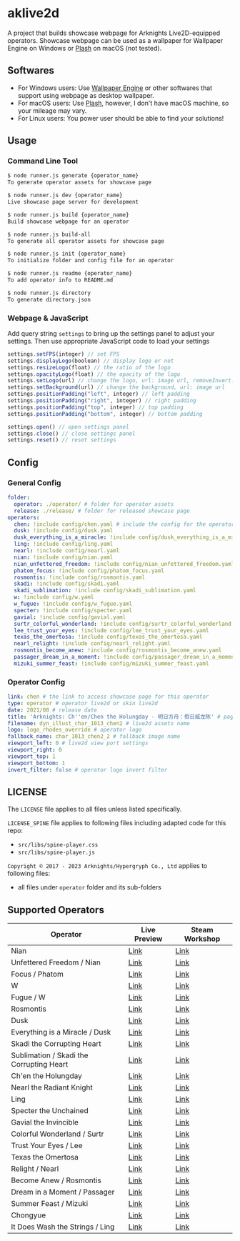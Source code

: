 # aklive2d

A project that builds showcase webpage for Arknights Live2D-equipped operators. Showcase webpage can be used as a wallpaper for Wallpaper Engine on Windows or [Plash](https://github.com/sindresorhus/Plash) on macOS (not tested).

## Softwares
- For Windows users: Use [Wallpaper Engine](https://www.wallpaperengine.io/en) or other softwares that support using webpage as desktop wallpaper.
- For macOS users: Use [Plash](https://github.com/sindresorhus/Plash), however, I don't have macOS machine, so your mileage may vary.
- For Linux users: You power user should be able to find your solutions!

## Usage
### Command Line Tool

``` bash
$ node runner.js generate {operator_name}
To generate operator assets for showcase page
```
``` bash
$ node runner.js dev {operator_name}
Live showcase page server for development
```
``` bash
$ node runner.js build {operator_name}
Build showcase webpage for an operator
```
``` bash
$ node runner.js build-all
To generate all operator assets for showcase page
```
``` bash
$ node runner.js init {operator_name}
To initialize folder and config file for an operator
```
``` bash
$ node runner.js readme {operator_name}
To add operator info to README.md
```
``` bash
$ node runner.js directory
To generate directory.json
```
### Webpage & JavaScript

Add query string `settings` to bring up the settings panel to adjust your settings. Then use appropriate JavaScript code to load your settings

``` javascript
settings.setFPS(integer) // set FPS
settings.displayLogo(boolean) // display logo or not
settings.resizeLogo(float) // the ratio of the logo
settings.opacityLogo(float) // the opacity of the logo
settings.setLogo(url) // change the logo, url: image url, removeInvert: boolean
settings.setBackground(url) // change the background, url: image url
settings.positionPadding("left", integer) // left padding
settings.positionPadding("right", integer) // right padding
settings.positionPadding("top", integer) // top padding
settings.positionPadding("bottom", integer) // bottom padding

settings.open() // open settings panel
settings.close() // close settings panel
settings.reset() // reset settings
```

## Config
### General Config
``` yaml
folder: 
  operator: ./operator/ # folder for operator assets
  release: ./release/ # folder for released showcase page
operators:
  chen: !include config/chen.yaml # include the config for the operator under folder `config/chen.yaml`
  dusk: !include config/dusk.yaml
  dusk_everything_is_a_miracle: !include config/dusk_everything_is_a_miracle.yaml
  ling: !include config/ling.yaml
  nearl: !include config/nearl.yaml
  nian: !include config/nian.yaml
  nian_unfettered_freedom: !include config/nian_unfettered_freedom.yaml
  phatom_focus: !include config/phatom_focus.yaml
  rosmontis: !include config/rosmontis.yaml
  skadi: !include config/skadi.yaml
  skadi_sublimation: !include config/skadi_sublimation.yaml
  w: !include config/w.yaml
  w_fugue: !include config/w_fugue.yaml
  specter: !include config/specter.yaml
  gavial: !include config/gavial.yaml
  surtr_colorful_wonderland: !include config/surtr_colorful_wonderland.yaml
  lee_trust_your_eyes: !include config/lee_trust_your_eyes.yaml
  texas_the_omertosa: !include config/texas_the_omertosa.yaml
  nearl_relight: !include config/nearl_relight.yaml
  rosmontis_become_anew: !include config/rosmontis_become_anew.yaml
  passager_dream_in_a_moment: !include config/passager_dream_in_a_moment.yaml
  mizuki_summer_feast: !include config/mizuki_summer_feast.yaml
```
### Operator Config
```yaml
link: chen # the link to access showcase page for this operator
type: operator # operator live2d or skin live2d
date: 2021/08 # release date
title: 'Arknights: Ch''en/Chen the Holungday - 明日方舟：假日威龙陈' # page title
filename: dyn_illust_char_1013_chen2 # live2d assets name
logo: logo_rhodes_override # operator logo
fallback_name: char_1013_chen2_2 # fallback image name
viewport_left: 0 # live2d view port settings
viewport_right: 0
viewport_top: 1
viewport_bottom: 1
invert_filter: false # operator logo invert filter
```
## LICENSE

The `LICENSE` file applies to all files unless listed specifically.

`LICENSE_SPINE` file applies to following files including adapted code for this repo:

- `src/libs/spine-player.css`
- `src/libs/spine-player.js`

`Copyright © 2017 - 2023 Arknights/Hypergryph Co., Ltd` applies to following files:

- all files under `operator` folder and its sub-folders

## Supported Operators

| Operator | Live Preview | Steam Workshop |
|----------|--------------|----------------|
| Nian | [Link](https://arknights.halyul.dev/nian/) | [Link](https://steamcommunity.com/sharedfiles/filedetails/?id=2564642594) |
| Unfettered Freedom / Nian | [Link](https://arknights.halyul.dev/nian_unfettered_freedom/) | [Link](https://steamcommunity.com/sharedfiles/filedetails/?id=2730943815) |
| Focus / Phatom | [Link](https://arknights.halyul.dev/phatom_focus/) | [Link](https://steamcommunity.com/sharedfiles/filedetails/?id=2786960745) |
| W | [Link](https://arknights.halyul.dev/w/) | [Link](https://steamcommunity.com/sharedfiles/filedetails/?id=2642838078) |
| Fugue / W | [Link](https://arknights.halyul.dev/w_fugue/) | [Link](https://steamcommunity.com/sharedfiles/filedetails/?id=2802584758) |
| Rosmontis | [Link](https://arknights.halyul.dev/rosmontis/) | [Link](https://steamcommunity.com/sharedfiles/filedetails/?id=2642834981) |
| Dusk | [Link](https://arknights.halyul.dev/dusk/) | [Link](https://steamcommunity.com/sharedfiles/filedetails/?id=2730942651) |
| Everything is a Miracle / Dusk | [Link](https://arknights.halyul.dev/dusk_everything_is_a_miracle/) | [Link](https://steamcommunity.com/sharedfiles/filedetails/?id=2730943249) |
| Skadi the Corrupting Heart | [Link](https://arknights.halyul.dev/skadi/) | [Link](https://steamcommunity.com/sharedfiles/filedetails/?id=2492307783) |
| Sublimation / Skadi the Corrupting Heart | [Link](https://arknights.halyul.dev/skadi_sublimation/) | [Link](https://steamcommunity.com/sharedfiles/filedetails/?id=2802570125) |
| Ch'en the Holungday | [Link](https://arknights.halyul.dev/chen/) | [Link](https://steamcommunity.com/sharedfiles/filedetails/?id=2564643862) |
| Nearl the Radiant Knight | [Link](https://arknights.halyul.dev/nearl/) | [Link](https://steamcommunity.com/sharedfiles/filedetails/?id=2642836787) |
| Ling | [Link](https://arknights.halyul.dev/ling/) | [Link](https://steamcommunity.com/sharedfiles/filedetails/?id=2730944363) |
| Specter the Unchained | [Link](https://arknights.halyul.dev/specter/) | [Link](https://steamcommunity.com/sharedfiles/filedetails/?id=2802596772) |
| Gavial the Invincible | [Link](https://arknights.halyul.dev/gavial/) | [Link](https://steamcommunity.com/sharedfiles/filedetails/?id=2847605961) |
| Colorful Wonderland / Surtr | [Link](https://arknights.halyul.dev/surtr_colorful_wonderland/) | [Link](https://steamcommunity.com/sharedfiles/filedetails/?id=2847602015) |
| Trust Your Eyes / Lee | [Link](https://arknights.halyul.dev/lee_trust_your_eyes/) | [Link](https://steamcommunity.com/sharedfiles/filedetails/?id=2879452075) |
| Texas the Omertosa | [Link](https://arknights.halyul.dev/texas_the_omertosa/) | [Link](https://steamcommunity.com/sharedfiles/filedetails/?id=2883008286) |
| Relight / Nearl | [Link](https://arknights.halyul.dev/nearl_relight/) | [Link](https://steamcommunity.com/sharedfiles/filedetails/?id=2883016965) |
| Become Anew / Rosmontis | [Link](https://arknights.halyul.dev/rosmontis_become_anew/) | [Link](https://steamcommunity.com/sharedfiles/filedetails/?id=2883012349) |
| Dream in a Moment / Passager | [Link](https://arknights.halyul.dev/passager_dream_in_a_moment/) | [Link](https://steamcommunity.com/sharedfiles/filedetails/?id=2883021565) |
| Summer Feast / Mizuki | [Link](https://arknights.halyul.dev/mizuki_summer_feast/) | [Link](https://steamcommunity.com/sharedfiles/filedetails/?id=2895953271) |
| Chongyue | [Link](https://arknights.halyul.dev/chongyue/) | [Link](https://steamcommunity.com/sharedfiles/filedetails/?id=2919486659) |
| It Does Wash the Strings / Ling | [Link](https://arknights.halyul.dev/ling_it_does_wash_the_strings/) | [Link](https://steamcommunity.com/sharedfiles/filedetails/?id=2919482772) |